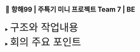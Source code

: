 ## 🚢 항해99 | 주특기 미니 프로젝트 Team 7 | BE


<details>
<summary><span style="font-size: xx-large; ">구조와 작업내용</span></summary>
각종 코멘트 여기다 적어주세요.
<h3>보안</h3>
<p style="text-indent: 30px">세션방식으로 하고 카카오 로그인(Oahu) 하고자 하는데 할수 있을지...<p>


<h3>API</h3>
<p style="text-indent: 30px">홈 , 테스트 , 유저 부분으로 나눠요.<p>


<h3>Service</h3>
<p style="text-indent: 30px">QuestionService , TagService , ImageService<p>

<h3>DB</h3>
<p style="text-indent: 30px">연관 관계 꼬이면 머리 아파지니 주의!<p>
<p style="text-indent: 30px">태그 , 테스트 썸네일, 찜한 테스트 엔티티없음 <p>


* DB 호출횟수 줄이기
* application.properties 는 gitIgnore 해서 변경 사항 있으면 알려주세요. (업로드 안됨)
</details>

<details>
<summary><span style="font-size: xx-large; ">회의 주요 포인트</span></summary>
<p>*  9/11 - 최소 기능 , 빠른 배포(수요일)</p>
<p>*  9/12 -   </p>
</details>


